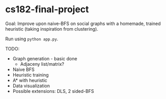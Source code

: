 # cs182-final-project

Goal: Improve upon naive-BFS on social graphs with a homemade, trained heuristic (taking inspiration from clustering).

Run using `python app.py`.

TODO:
- Graph generation - basic done
  - Adjaceny list/matrix?
- Naive BFS
- Heuristic training
- A\* with heuristic
- Data visualization
- Possible extensions: DLS, 2 sided-BFS
